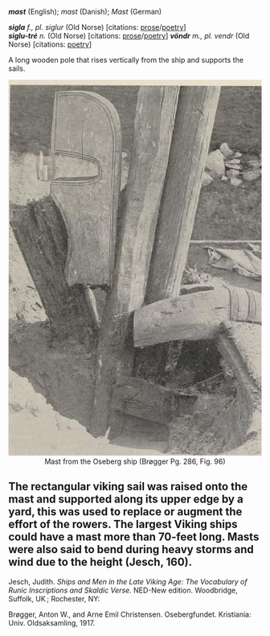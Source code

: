 **_mast_** (English); _mast_ (Danish); _Mast_ (German)

_**sigla** f., pl. siglur_ (Old Norse) [citations: [prose](https://onp.ku.dk/onp/onp.php?o68379)/[poetry](https://lexiconpoeticum.org/m.php?p=lemma&i=71792)]  
_**siglu-tré** n._ (Old Norse) [citations: [prose](https://onp.ku.dk/onp/onp.php?o68400)/[poetry](https://lexiconpoeticum.org/m.php?p=lemma&i=71813)] 
_**vöndr** m., pl. vendr_ (Old Norse) [citations: [poetry](https://lexiconpoeticum.org/m.php?p=lemma&i=95470)]

  A long wooden pole that rises vertically from the ship and supports the sails.

<div align="center">
  
  ![Mast from Oseberg ship](../images/Mast_oseberg.png)  
  Mast from the Oseberg ship (Brøgger Pg. 286, Fig. 96)

</div>
 
  The rectangular viking sail was raised onto the mast and supported along its upper edge by a yard, this was used to replace or augment the effort of the rowers. The largest Viking ships could have a mast more than 70-feet long. Masts were also said to bend during heavy storms and wind due to the height (Jesch, 160). 
---

  Jesch, Judith. _Ships and Men in the Late Viking Age: The Vocabulary of Runic Inscriptions and Skaldic Verse._ NED-New edition. Woodbridge, Suffolk, UK ; Rochester, NY: 
 
  Brøgger, Anton W., and Arne Emil Christensen. Osebergfundet. Kristiania: Univ. Oldsaksamling, 1917. 

